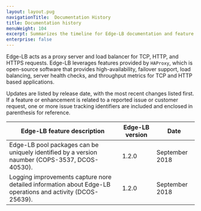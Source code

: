 ```yaml
---
layout: layout.pug
navigationTitle:  Documentation History
title: Documentation history
menuWeight: 104
excerpt: Summarizes the timeline for Edge-LB documentation and feature updates
enterprise: false
---
```


Edge-LB acts as a proxy server and load balancer for TCP, HTTP, and HTTPS requests. Edge-LB leverages features provided by `HAProxy`, which is open-source software that provides high-availability, failover support, load balancing, server health checks, and throughput metrics for TCP and HTTP based applications.

Updates are listed by release date, with the most recent changes listed first. If a feature or enhancement is related to a reported issue or customer request, one or more issue tracking identifiers are included and enclosed in parenthesis for reference.

|<b> Edge-LB feature description</b> | <b>Edge-LB version</b> | <b>Date</b> |
|-------------------------------| ----------------- | ----------- |
Edge-LB pool packages can be uniquely identified by a version naumber (COPS-3537, DCOS-40530). | 1.2.0 | September 2018
Logging improvements capture nore detailed information about Edge-LB operations and activity (DCOS-25639). | 1.2.0 | September 2018

